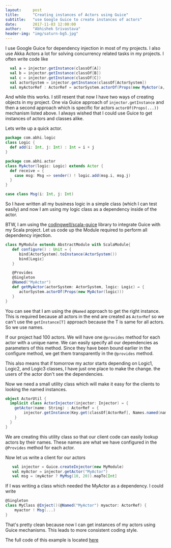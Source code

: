 ```yaml
---
layout:     post
title:      "Creating instances of Actors using Guice"
subtitle:   "use Google Guice to create instances of actors"
date:       2017-11-03 12:00:00
author:     "Abhishek Srivastava"
header-img: "img/saturn-bg5.jpg"
---
```


I use Google Guice for dependency injection in most of my projects. I also use Akka Actors a lot for solving concurrency related tasks in my projects. I often write code like

```scala
  val a = injector.getInstance(classOf[A])
  val b = injector.getInstance(classOf[B])
  val c = injector.getInstance(classOf[C])
  val actorSystem = injector.getInstance(classOf[ActorSystem])
  val myActorRef : ActorRef = actorSystem.actorOf(Props(new MyActor(a, b, c)))
```

And while this works. I still resent that now I have two ways of creating objects in my project. One via Guice approach of `injector.getInstance` and then a second approach which is specific for actors `actorOf(Props(...))` mechanism listed above. I always wished that I could use Guice to get instances of actors and classes alike.

Lets write up a quick actor. 

```scala
package com.abhi.logic
class Logic {
  def add(i: Int, j: Int) : Int = i + j
}

package com.abhi.actor
class MyActor(logic: Logic) extends Actor {
  def receive = {
  	case msg: Msg => sender() ! logic.add(msg.i, msg.j)
  }
}

case class Msg(i: Int, j: Int)
```

So I have written all my business logic in a simple class (which I can test easily) and now I am using my logic class as a dependency inside of the actor.

BTW, I am using the [codingwell/scala-guice][1] library to integrate Guice with my Scala project. Let us code up the Module required to perform all dependency injection.

```scala
class MyModule extends AbstractModule with ScalaModule{
   def configure() : Unit = {
      bind[ActorSystem].toInstance(ActorSystem())
      bind[Logic]
   }

   @Provides
   @Singleton
   @Named("MyActor")
   def getMyActor(actorSystem: ActorSystem, logic: Logic) = {
      actorSystem.actorOf(Props(new MyActor(logic)))
   }
}
```

You can see that I am using the `@Named` approach to get the right instance. This is required because all actors in the end are created as `ActorRef` so we can't use the `getInstance[T]` approach because the T is same for all actors. So we use names.

If our project had 100 actors. We will have one `@provides` method for each actor with a unique name. We can easily specify all our dependencies as parameters of this method. Since they have been bound earlier in the configure method, we get them transparently in the `@provides` method.

This also means that if tomorrow my actor starts depending on Logic1, Logic2, and Logic3 classes, I have just one place to make the change. the users of the actor don't see the dependencies.

Now we need a small utility class which will make it easy for the clients to looking the named instances.

```scala
object ActorUtil {
  implicit class ActorInjector(injector: Injector) = {
  	getActor(name: String) : ActorRef = {
  		injector.getInstance(Key.get(classOf[ActorRef], Names.named(name)))
  	}
  }
}
```

We are creating this utility class so that our client code can easily lookup actors by their names. These names are what we have configured in the `@Provides` method for each actor.

Now let us write a client for our actors

```scala
   val injector = Guice.createInjector(new MyModule)
   val myActor = injector.getActor("MyActor")
   val msg = (myActor ? MyMsg(10, 20)).mapTo[Int]
```

If I was writing a class which needed the MyActor as a dependency. I could write

```scala
@Singleton
class MyClass @Inject()(@Named("MyActor") myactor: ActorRef) {
	myactor ! Msg(...)
}
```

That's pretty clean because now I can get instances of my actors using Guice mechanisms. This leads to more consistent coding style.

The full code of this example is located [here][2]

[1]:https://github.com/codingwell/scala-guice
[2]:https://github.com/abhsrivastava/ActorGuice
